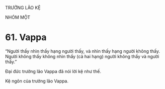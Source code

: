TRƯỞNG LÃO KỆ

NHÓM MỘT

# 61. Vappa

“Người thấy nhìn thấy hạng người thấy, và nhìn thấy hạng người không thấy. Người không thấy không nhìn thấy (cả hai hạng) người không thấy và người thấy.”

Đại đức trưởng lão Vappa đã nói lời kệ như thế.

Kệ ngôn của trưởng lão Vappa.
